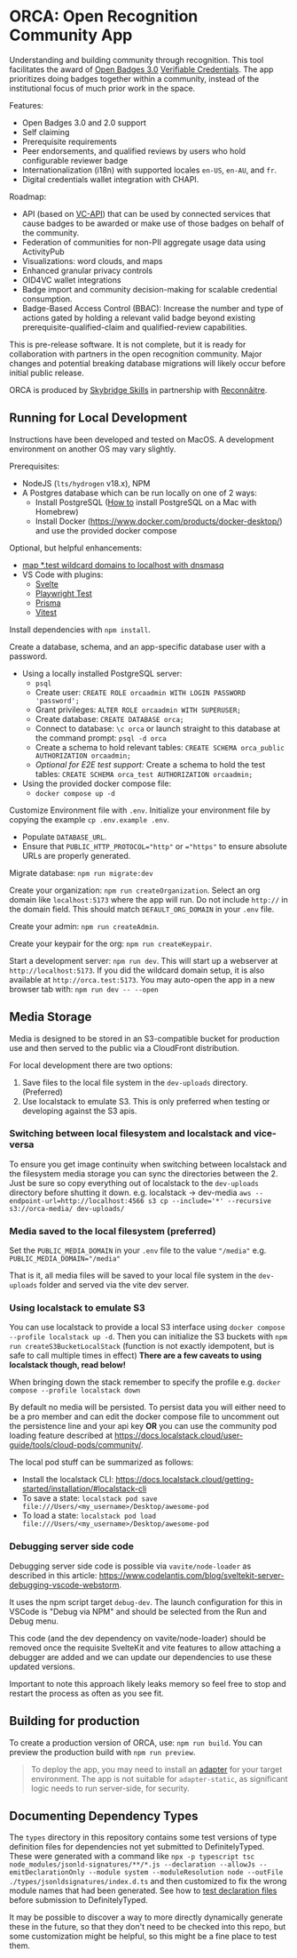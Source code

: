 # ORCA: Open Recognition Community App

Understanding and building community through recognition. This tool facilitates the award of [Open Badges 3.0](https://imsglobal.github.io/openbadges-specification/ob_v3p0.html) [Verifiable Credentials](https://www.w3.org/TR/vc-data-model/). The app prioritizes doing badges together within a community, instead of the institutional focus of much prior work in the space.

Features:

- Open Badges 3.0 and 2.0 support
- Self claiming
- Prerequisite requirements
- Peer endorsements, and qualified reviews by users who hold configurable reviewer badge
- Internationalization (i18n) with supported locales `en-US`, `en-AU`, and `fr`.
- Digital credentials wallet integration with CHAPI.

Roadmap:

- API (based on [VC-API](https://w3c-ccg.github.io/vc-api/)) that can be used by connected services that cause badges to be awarded or make use of those badges on behalf of the community.
- Federation of communities for non-PII aggregate usage data using ActivityPub
- Visualizations: word clouds, and maps
- Enhanced granular privacy controls
- OID4VC wallet integrations
- Badge import and community decision-making for scalable credential consumption.
- Badge-Based Access Control (BBAC): Increase the number and type of actions gated by holding a relevant valid badge beyond existing prerequisite-qualified-claim and qualified-review capabilities.

This is pre-release software. It is not complete, but it is ready for collaboration with partners in the open recognition community. Major changes and potential breaking database migrations will likely occur before initial public release.

ORCA is produced by [Skybridge Skills](https://skybridgeskills.com) in partnership with [Reconnâitre](https://reconnaitre.openrecognition.org/).

## Running for Local Development

Instructions have been developed and tested on MacOS. A development environment on another OS may vary slightly.

Prerequisites:

- NodeJS (`lts/hydrogen` v18.x), NPM
- A Postgres database which can be run locally on one of 2 ways:
  - Install PostgreSQL ([How to](https://www.moncefbelyamani.com/how-to-install-postgresql-on-a-mac-with-homebrew-and-lunchy/) install PostgreSQL on a Mac with Homebrew)
  - Install Docker (https://www.docker.com/products/docker-desktop/) and use the provided docker compose

Optional, but helpful enhancements:

- [map \*.test wildcard domains to localhost with dnsmasq](https://khanhicetea.com/til/2018-04-24-setup-wildcard-domains-test-for-development-in-macos/)
- VS Code with plugins:
  - [Svelte](https://marketplace.visualstudio.com/items?itemName=svelte.svelte-vscode)
  - [Playwright Test](https://marketplace.visualstudio.com/items?itemName=ms-playwright.playwright)
  - [Prisma](https://marketplace.visualstudio.com/items?itemName=Prisma.prisma)
  - [Vitest](https://marketplace.visualstudio.com/items?itemName=ZixuanChen.vitest-explorer)

Install dependencies with `npm install`.

Create a database, schema, and an app-specific database user with a password.

- Using a locally installed PostgreSQL server:
  - `psql`
  - Create user: `CREATE ROLE orcaadmin WITH LOGIN PASSWORD 'password';`
  - Grant privileges: `ALTER ROLE orcaadmin WITH SUPERUSER;`
  - Create database: `CREATE DATABASE orca;`
  - Connect to database: `\c orca` or launch straight to this database at the command prompt: `psql -d orca`
  - Create a schema to hold relevant tables: `CREATE SCHEMA orca_public AUTHORIZATION orcaadmin;`
  - _Optional for E2E test support:_ Create a schema to hold the test tables: `CREATE SCHEMA orca_test AUTHORIZATION orcaadmin;`
- Using the provided docker compose file:
  - `docker compose up -d`

Customize Environment file with `.env`. Initialize your environment file by copying the example `cp .env.example .env`.

- Populate `DATABASE_URL`.
- Ensure that `PUBLIC_HTTP_PROTOCOL="http"` or `="https"` to ensure absolute URLs are properly generated.

Migrate database: `npm run migrate:dev`

Create your organization: `npm run createOrganization`. Select an org domain like `localhost:5173` where the app will run. Do not include `http://` in the domain field. This should match `DEFAULT_ORG_DOMAIN` in your `.env` file.

Create your admin: `npm run createAdmin`.

Create your keypair for the org: `npm run createKeypair`.

Start a development server: `npm run dev`. This will start up a webserver at `http://localhost:5173`. If you did the wildcard domain setup, it is also available at `http://orca.test:5173`. You may auto-open the app in a new browser tab with: `npm run dev -- --open`

## Media Storage

Media is designed to be stored in an S3-compatible bucket for production use and then served to the public via a CloudFront distribution.

For local development there are two options:

1. Save files to the local file system in the `dev-uploads` directory. (Preferred)
2. Use localstack to emulate S3. This is only preferred when testing or developing against the S3 apis.

### Switching between local filesystem and localstack and vice-versa

To ensure you get image continuity when switching between localstack and the filesystem media storage you can sync the directories between the 2. Just be sure so copy everything out of localstack to the `dev-uploads` directory before shutting it down. e.g. localstack -> dev-media `aws --endpoint-url=http://localhost:4566 s3 cp --include='*' --recursive s3://orca-media/ dev-uploads/`

### Media saved to the local filesystem (preferred)

Set the `PUBLIC_MEDIA_DOMAIN` in your `.env` file to the value `"/media"` e.g. `PUBLIC_MEDIA_DOMAIN="/media"`

That is it, all media files will be saved to your local file system in the `dev-uploads` folder and served via the vite dev server.

### Using localstack to emulate S3

You can use localstack to provide a local S3 interface using `docker compose --profile localstack up -d`. Then you can initialize the S3 buckets with `npm run createS3BucketLocalStack` (function is not exactly idempotent, but is safe to call multiple times in effect) **There are a few caveats to using localstack though, read below!**

When bringing down the stack remember to specify the profile e.g. `docker compose --profile localstack down`

By default no media will be persisted. To persist data you will either need to be a pro member and can edit the docker compose file to uncomment out the persistence line and your api key **OR** you can use the community pod loading feature described at https://docs.localstack.cloud/user-guide/tools/cloud-pods/community/.

The local pod stuff can be summarized as follows:

- Install the localstack CLI: https://docs.localstack.cloud/getting-started/installation/#localstack-cli
- To save a state: `localstack pod save file:///Users/<my_username>/Desktop/awesome-pod`
- To load a state: `localstack pod load file:///Users/<my_username>/Desktop/awesome-pod`

### Debugging server side code

Debugging server side code is possible via `vavite/node-loader` as described in this article: https://www.codelantis.com/blog/sveltekit-server-debugging-vscode-webstorm.

It uses the npm script target `debug-dev`. The launch configuration for this in VSCode is "Debug via NPM" and should be selected from the Run and Debug menu.

This code (and the dev dependency on vavite/node-loader) should be removed once the requisite SvelteKit and vite features to allow attaching a debugger are added and we can update our dependencies to use these updated versions.

Important to note this approach likely leaks memory so feel free to stop and restart the process as often as you see fit.

## Building for production

To create a production version of ORCA, use: `npm run build`. You can preview the production build with `npm run preview`.

> To deploy the app, you may need to install an [adapter](https://kit.svelte.dev/docs/adapters) for your target environment. The app is not suitable for `adapter-static`, as significant logic needs to run server-side, for security.

## Documenting Dependency Types

The `types` directory in this repository contains some test versions of type definition files for dependencies not yet submitted to DefinitelyTyped. These were generated with a command like `npx -p typescript tsc node_modules/jsonld-signatures/**/*.js --declaration --allowJs --emitDeclarationOnly --module system --moduleResolution node --outFile ./types/jsonldsignatures/index.d.ts` and then customized to fix the wrong module names that had been generated. See how to [test declaration files](https://github.com/DefinitelyTyped/DefinitelyTyped#testing) before submission to DefinitelyTyped.

It may be possible to discover a way to more directly dynamically generate these in the future, so that they don't need to be checked into this repo, but some customization might be helpful, so this might be a fine place to test them.
